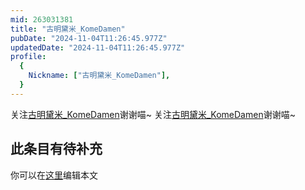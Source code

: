 ```yaml
---
mid: 263031381
title: "古明黛米_KomeDamen"
pubDate: "2024-11-04T11:26:45.977Z"
updatedDate: "2024-11-04T11:26:45.977Z"
profile:
  {
    Nickname: ["古明黛米_KomeDamen"],
  }
---
```


关注[古明黛米_KomeDamen](https://space.bilibili.com/263031381)谢谢喵~ 关注[古明黛米_KomeDamen](https://space.bilibili.com/263031381)谢谢喵~

## 此条目有待补充
你可以在[这里](https://github.com/Yuhanawa/VTuber.ICU/edit/master/src/content/v/古明黛米_KomeDamen/index.md)编辑本文
